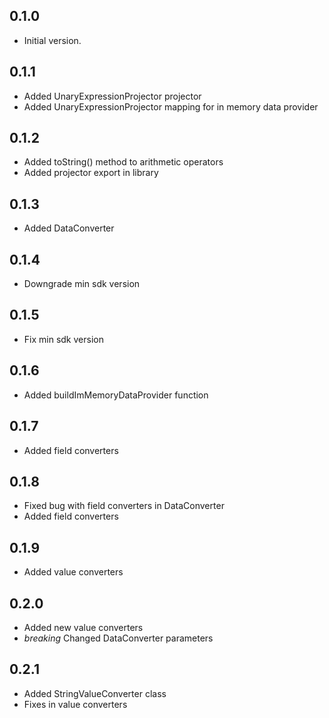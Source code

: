 ## 0.1.0

- Initial version.

## 0.1.1

- Added UnaryExpressionProjector projector
- Added UnaryExpressionProjector mapping for in memory data provider

## 0.1.2
- Added toString() method to arithmetic operators
- Added projector export in library

## 0.1.3
- Added DataConverter

## 0.1.4
- Downgrade min sdk version

## 0.1.5
- Fix min sdk version

## 0.1.6
- Added buildImMemoryDataProvider function

## 0.1.7
- Added field converters

## 0.1.8
- Fixed bug with field converters in DataConverter
- Added field converters

## 0.1.9
- Added value converters

## 0.2.0
- Added new value converters
- *breaking* Changed DataConverter parameters

## 0.2.1
- Added StringValueConverter class
- Fixes in value converters


